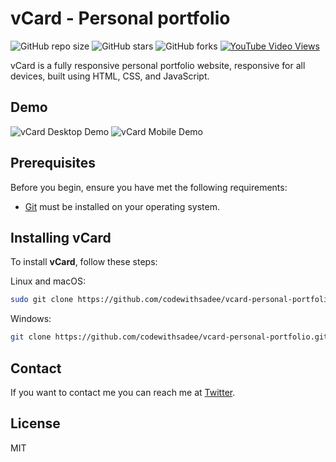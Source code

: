 # vCard - Personal portfolio

![GitHub repo size](https://img.shields.io/github/repo-size/xeventech/vcard-personal-portfolio-website)
![GitHub stars](https://img.shields.io/github/stars/xeventech/vcard-personal-portfolio-website?style=social)
![GitHub forks](https://img.shields.io/github/forks/xeventech/vcard-personal-portfolio-website?style=social)
[![YouTube Video Views](https://img.shields.io/youtube/views/SoxmIlgf2zM?style=social)](https://youtu.be/SoxmIlgf2zM)

vCard is a fully responsive personal portfolio website, responsive for all devices, built using HTML, CSS, and JavaScript.

## Demo

![vCard Desktop Demo]([https://github.com/XevenTech/projects_snapshots/blob/main/vcard-portfolio/desktop.png?raw=true "Desktop Demo")
![vCard Mobile Demo](./website-demo-image/mobile.png "Mobile Demo")

## Prerequisites

Before you begin, ensure you have met the following requirements:

* [Git](https://git-scm.com/downloads "Download Git") must be installed on your operating system.

## Installing vCard

To install **vCard**, follow these steps:

Linux and macOS:

```bash
sudo git clone https://github.com/codewithsadee/vcard-personal-portfolio.git
```

Windows:

```bash
git clone https://github.com/codewithsadee/vcard-personal-portfolio.git
```

## Contact

If you want to contact me you can reach me at [Twitter](https://www.twitter.com/codewithsadee).

## License

MIT
